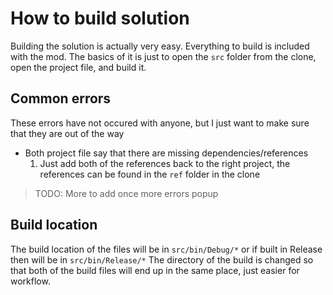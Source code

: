 # How to build solution

Building the solution is actually very easy. Everything to build is included with the mod. The basics of it is just to open the `src` folder from the clone, open the project file, and build it.

## Common errors

These errors have not occured with anyone, but I just want to make sure that they are out of the way

* Both project file say that there are missing dependencies/references
  1. Just add both of the references back to the right project, the references can be found in the `ref` folder in the clone
> TODO: More to add once more errors popup

## Build location

The build location of the files will be in `src/bin/Debug/*` or if built in Release then will be in `src/bin/Release/*`
The directory of the build is changed so that both of the build files will end up in the same place, just easier for workflow.

